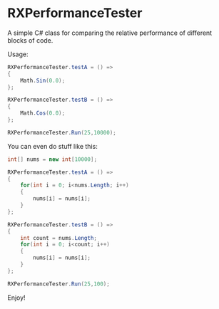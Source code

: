 RXPerformanceTester
===================

A simple C# class for comparing the relative performance of different blocks of code.

Usage:

```csharp
RXPerformanceTester.testA = () =>
{
	Math.Sin(0.0);
};

RXPerformanceTester.testB = () =>
{
	Math.Cos(0.0);
};

RXPerformanceTester.Run(25,10000);
```

You can even do stuff like this: 

```csharp
int[] nums = new int[10000];

RXPerformanceTester.testA = () =>
{
	for(int i = 0; i<nums.Length; i++)
	{
		nums[i] = nums[i];
	}
};

RXPerformanceTester.testB = () =>
{
	int count = nums.Length;
	for(int i = 0; i<count; i++)
	{
		nums[i] = nums[i];
	}
};

RXPerformanceTester.Run(25,100);
```

Enjoy! 
